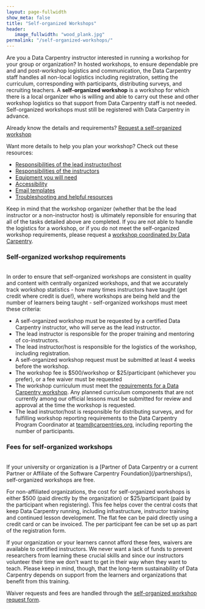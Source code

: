 ```yaml
---
layout: page-fullwidth
show_meta: false
title: "Self-organized Workshops"
header:
   image_fullwidth: "wood_plank.jpg"
permalink: "/self-organized-workshops/"
---
```


Are you a Data Carpentry instructor interested in running a workshop for your group or organization?  In hosted workshops, to ensure dependable pre and and post-workshop logistics and communication, the Data Carpentry staff handles all non-local logistics including registration, setting the curriculum, corresponding with participants, distributing surveys, and recruiting teachers. A **self-organized workshop** is a workshop for which there is a local organizer who is willing and able to carry out these and other workshop logistics so that support from Data Carpentry staff is not needed. Self-organized workshops must still be registered with Data Carpentry in advance.

Already know the details and requirements? [Request a self-organized workshop](https://amy.software-carpentry.org/workshops/dc/request_selforganized/)  

Want more details to help you plan your workshop? Check out these resources:  

- [Responsibilities of the lead instructor/host](/self-org-lead/)  
- [Responsibilities of the instructors](/instructor-checklist/)  
- [Equipment you will need](/equipment-checklist/)  
- [Accessibility](/accessibility/)  
- [Email templates](/email-templates/)  
- [Troubleshooting and helpful resources](/troubleshooting/)  

Keep in mind that the workshop organizer (whether that be the lead instructor or a non-instructor host) is ultimately reponsible for ensuring that all of the tasks detailed above are completed. If you are not able to handle the logistics for a workshop, or if you do not meet the self-organized workshop requirements, please request a [workshop coordinated by Data Carpentry](/workshops-host/).

### Self-organized workshop requirements
<br>
In order to ensure that self-organized workshops are consistent in quality and content with centrally organized workshops, and that we accurately track workshop statistics - how many times instructors have taught (get credit where credit is due!), where workshops are being held and the number of learners being taught - self-organized workshops must meet these criteria:

- A self-organized workshop must be requested by a certified Data Carpentry instructor, who will serve as the lead instructor.
- The lead instructor is responsible for the proper training and mentoring of co-instructors.
- The lead instructor/host is responsible for the logistics of the workshop, including registration.
- A self-organized workshop request must be submitted at least 4 weeks before the workshop.
- The workshop fee is $500/workshop or $25/participant (whichever you prefer), or a fee waiver must be requested
- The workshop curriculum must meet the [requirements for a Data Carpentry workshop](/workshops/). Any planned curriculum components that are not currently among our official lessons must be submitted for review and approval at the time the workshop is requested.
- The lead instructor/host is responsible for distributing surveys, and for fulfilling workshop reporting requirements to the Data Carpentry Program Coordinator at [team@carpentries.org](mailto:team@carpentries.org), including reporting the number of participants.

### Fees for self-organized workshops
<br>
If your university or organization is a [Partner of Data Carpentry or a current Partner or Affiliate of the Software Carpentry Foundation](/partnerships/), self-organized workshops are free.

For non-affiliated organizations, the cost for self-organized workshops is either $500 (paid directly by the organization) or $25/participant (paid by the participant when registering). This fee helps cover the central costs that keep Data Carpentry running, including infrastructure, instructor training and continued lesson development. The flat fee can be paid directly using a credit card or can be invoiced. The per participant fee can be set up as part of the registration form.

If your organization or your learners cannot afford these fees, waivers are available to certified instructors. We never want a lack of funds to prevent researchers from learning these crucial skills and since our instructors volunteer their time we don't want to get in their way when they want to teach. Please keep in mind, though, that the long-term sustainability of Data Carpentry depends on support from the learners and organizations that benefit from this training.
<!--
 If you would like to ask your university for support, we have material to help with [requesting and justifying funds](link).
 -->

Waiver requests and fees are handled through the [self-organized workshop request form](https://amy.software-carpentry.org/workshops/dc/request/).
